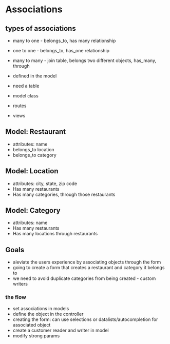 # Associations

## types of associations

- many to one - belongs_to, has many relationship
- one to one - belongs_to, has_one relationship
- many to many - join table, belongs two different objects, has_many, through

- defined in the model


- need a table 
- model class
- routes
- views

## Model: Restaurant

- attributes: name
- belongs_to location
- belongs_to category

## Model: Location

- attributes: city, state, zip code
- Has many restaurants
- Has many categories, through those restaurants

## Model: Category

- attributes: name
- Has many restaurants
- Has many locations through restaurants

## Goals

- aleviate the users experience by associating objects through the form
- going to create a form that creates a restaurant and category it belongs to 
- we need to avoid duplicate categories from being created - custom writers

### the flow

- set associations in models
- define the object in the controller 
- creating the form: can use selections or datalists/autocompletion for associated object
- create a customer reader and writer in model
- modify strong params